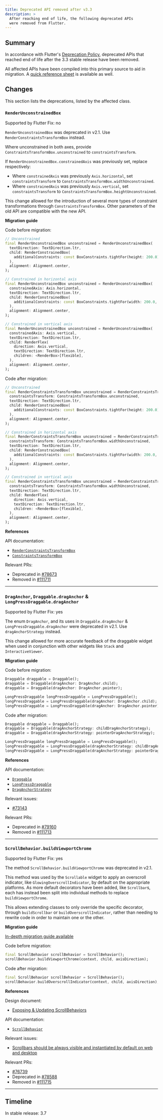 ```yaml
---
title: Deprecated API removed after v3.3
description: >
  After reaching end of life, the following deprecated APIs
  were removed from Flutter.
---
```


## Summary

In accordance with Flutter's [Deprecation Policy][],
deprecated APIs that reached end of life after the
3.3 stable release have been removed.

All affected APIs have been compiled into this
primary source to aid in migration. A
[quick reference sheet][] is available as well.

[Deprecation Policy]: {{site.repo.flutter}}/blob/main/docs/contributing/Tree-hygiene.md#deprecations
[quick reference sheet]: /go/deprecations-removed-after-3-3

## Changes

This section lists the deprecations, listed by the affected class.

### `RenderUnconstrainedBox`

Supported by Flutter Fix: no

`RenderUnconstrainedBox` was deprecated in v2.1.
Use `RenderConstraintsTransformBox` instead.

Where unconstrained in both axes, provide `ConstraintsTransformBox.unconstrained`
to `constraintsTransform`.

If `RenderUnconstrainedBox.constrainedAxis` was previously set,
replace respectively:

- Where `constrainedAxis` was previously `Axis.horizontal`, set
  `constraintsTransform` to `ConstraintsTransformBox.widthUnconstrained`.
- Where `constrainedAxis` was previously `Axis.vertical`, set
  `constraintsTransform` to `ConstraintsTransformBox.heightUnconstrained`.

This change allowed for the introduction of several more types of constraint
transformations through `ConstraintsTransformBox`. Other parameters of the old
API are compatible with the new API.

**Migration guide**

Code before migration:

```dart
// Unconstrained
final RenderUnconstrainedBox unconstrained = RenderUnconstrainedBox(
  textDirection: TextDirection.ltr,
  child: RenderConstrainedBox(
    additionalConstraints: const BoxConstraints.tightFor(height: 200.0),
  ),
  alignment: Alignment.center,
);

// Constrained in horizontal axis
final RenderUnconstrainedBox unconstrained = RenderUnconstrainedBox(
  constrainedAxis: Axis.horizontal,
  textDirection: TextDirection.ltr,
  child: RenderConstrainedBox(
    additionalConstraints: const BoxConstraints.tightFor(width: 200.0, height: 200.0),
  ),
  alignment: Alignment.center,
);

// Constrained in vertical axis
final RenderUnconstrainedBox unconstrained = RenderUnconstrainedBox(
  constrainedAxis: Axis.vertical,
  textDirection: TextDirection.ltr,
  child: RenderFlex(
    direction: Axis.vertical,
    textDirection: TextDirection.ltr,
    children: <RenderBox>[flexible],
  ),
  alignment: Alignment.center,
);
```

Code after migration:

```dart
// Unconstrained
final RenderConstraintsTransformBox unconstrained = RenderConstraintsTransformBox(
  constraintsTransform: ConstraintsTransformBox.unconstrained,
  textDirection: TextDirection.ltr,
  child: RenderConstrainedBox(
    additionalConstraints: const BoxConstraints.tightFor(height: 200.0),
  ),
  alignment: Alignment.center,
);

// Constrained in horizontal axis
final RenderConstraintsTransformBox unconstrained = RenderConstraintsTransformBox(
  constraintsTransform: ConstraintsTransformBox.widthUnconstrained,
  textDirection: TextDirection.ltr,
  child: RenderConstrainedBox(
    additionalConstraints: const BoxConstraints.tightFor(width: 200.0, height: 200.0),
  ),
  alignment: Alignment.center,
);

// Constrained in vertical axis
final RenderConstraintsTransformBox unconstrained = RenderConstraintsTransformBox(
  constraintsTransform: ConstraintsTransformBox.widthUnconstrained,
  textDirection: TextDirection.ltr,
  child: RenderFlex(
    direction: Axis.vertical,
    textDirection: TextDirection.ltr,
    children: <RenderBox>[flexible],
  ),
  alignment: Alignment.center,
);
```

**References**

API documentation:

* [`RenderConstraintsTransformBox`][]
* [`ConstraintsTransformBox`][]

Relevant PRs:

* Deprecated in [#78673][]
* Removed in [#111711][]

[`RenderConstraintsTransformBox`]: {{site.api}}/flutter/rendering/RenderConstraintsTransformBox-class.html
[`ConstraintsTransformBox`]: {{site.api}}/flutter/widgets/ConstraintsTransformBox-class.html
[#78673]: {{site.repo.flutter}}/pull/78673
[#111711]: {{site.repo.flutter}}/pull/111711

---

### `DragAnchor`, `Draggable.dragAnchor` & `LongPressDraggable.dragAnchor`

Supported by Flutter Fix: yes

The enum `DragAnchor`, and its uses in `Draggable.dragAnchor` &
`LongPressDraggable.dragAnchor` were deprecated in v2.1.
Use `dragAnchorStrategy` instead.

This change allowed for more accurate feedback of the draggable widget when used
in conjunction with other widgets like `Stack` and `InteractiveViewer`.

**Migration guide**

Code before migration:

```dart
Draggable draggable = Draggable();
draggable = Draggable(dragAnchor: DragAnchor.child);
draggable = Draggable(dragAnchor: DragAnchor.pointer);

LongPressDraggable longPressDraggable = LongPressDraggable();
longPressDraggable = LongPressDraggable(dragAnchor: DragAnchor.child);
longPressDraggable = LongPressDraggable(dragAnchor: DragAnchor.pointer);
```

Code after migration:

```dart
Draggable draggable = Draggable();
draggable = Draggable(dragAnchorStrategy: childDragAnchorStrategy);
draggable = Draggable(dragAnchorStrategy: pointerDragAnchorStrategy);

LongPressDraggable longPressDraggable = LongPressDraggable();
longPressDraggable = LongPressDraggable(dragAnchorStrategy: childDragAnchorStrategy);
longPressDraggable = LongPressDraggable(dragAnchorStrategy: pointerDragAnchorStrategy);
```

**References**

API documentation:

* [`Draggable`][]
* [`LongPressDraggable`][]
* [`DragAnchorStrategy`][]

Relevant issues:

* [#73143][]

Relevant PRs:

* Deprecated in [#79160][]
* Removed in [#111713][]

[`Draggable`]: {{site.api}}/flutter/widgets/Draggable-class.html
[`LongPressDraggable`]: {{site.api}}/flutter/widgets/LongPressDraggable-class.html
[`DragAnchorStrategy`]: {{site.api}}/flutter/widgets/DragAnchorStrategy.html
[#73143]: {{site.repo.flutter}}/pull/73143
[#79160]: {{site.repo.flutter}}/pull/79160
[#111713]: {{site.repo.flutter}}/pull/111713

---

### `ScrollBehavior.buildViewportChrome`

Supported by Flutter Fix: yes

The method `ScrollBehavior.buildViewportChrome` was deprecated in v2.1.

This method was used by the `Scrollable` widget to apply an overscroll
indicator, like `GlowingOverscrollIndicator`, by default on the appropriate
platforms. As more default decorators have been added, like `Scrollbar`s, each
has instead been split into individual methods to replace `buildViewportChrome`.

This allows extending classes to only override the specific decorator, through
`buildScrollbar` or `buildOverscrollIndicator`, rather than needing to rewrite
code in order to maintain one or the other.

**Migration guide**

[In-depth migration guide available][]

Code before migration:

```dart
final ScrollBehavior scrollBehavior = ScrollBehavior();
scrollBehavior.buildViewportChrome(context, child, axisDirection);
```

Code after migration:

```dart
final ScrollBehavior scrollBehavior = ScrollBehavior();
scrollBehavior.buildOverscrollIndicator(context, child, axisDirection);
```

**References**

Design document:

* [Exposing & Updating ScrollBehaviors][]

API documentation:

* [`ScrollBehavior`][]

Relevant issues:

* [Scrollbars should be always visible and instantiated by default on web and desktop][]

Relevant PRs:

* [#76739][]
* Deprecated in [#78588][]
* Removed in [#111715][]

[In-depth migration guide available]: /release/breaking-changes/default-desktop-scrollbars
[Exposing & Updating ScrollBehaviors]: /go/exposing-scroll-behaviors
[`ScrollBehavior`]: {{site.api}}/flutter/widgets/ScrollBehavior-class.html
[Scrollbars should be always visible and instantiated by default on web and desktop]: {{site.repo.flutter}}/issues/40107
[#76739]: {{site.repo.flutter}}/pull/76739
[#78588]: {{site.repo.flutter}}/pull/78588
[#111715]: {{site.repo.flutter}}/pull/111715

---

## Timeline

In stable release: 3.7
